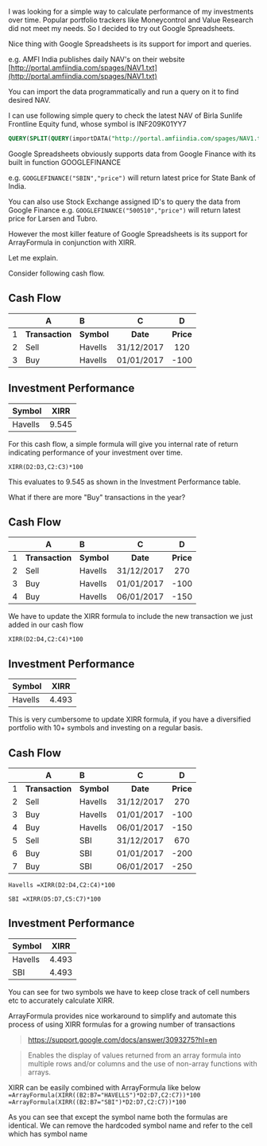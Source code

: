 I was looking for a simple way to calculate performance of my investments over time.  Popular portfolio trackers like Moneycontrol and Value Research did not meet my needs. So I decided to try out Google Spreadsheets. 

Nice thing with Google Spreadsheets is its support for import and queries. 

e.g. AMFI India publishes daily NAV's on their website [http://portal.amfiindia.com/spages/NAV1.txt](http://portal.amfiindia.com/spages/NAV1.txt)

You can import the data programmatically and run a query on it to find desired NAV.

I can use following simple query to check the latest NAV of Birla Sunlife Frontline Equity fund, whose symbol is INF209K01YY7
````SQL
QUERY(SPLIT(QUERY(importDATA("http://portal.amfiindia.com/spages/NAV1.txt"),"SELECT * Where Col1 like '%INF209K01YY7%'"),";"), "Select Col5") 
````

Google Spreadsheets obviously supports data from Google Finance with its built in function GOOGLEFINANCE

e.g. ````GOOGLEFINANCE("SBIN","price")```` will return latest price for State Bank of India. 

You can also use Stock Exchange assigned ID's to query the data from Google Finance 
e.g. ````GOOGLEFINANCE("500510","price")```` will return latest price for Larsen and Tubro. 

However the most killer feature of Google Spreadsheets is its support for ArrayFormula in conjunction with XIRR. 

Let me explain. 

Consider following cash flow.    

Cash Flow
----
||A|B|C|D|
|---|----|:----|:----:|:----:|
|1|**Transaction**|**Symbol**|**Date**|**Price**|
|2|Sell|Havells|31/12/2017|120|
|3|Buy|Havells|01/01/2017|-100|

Investment Performance
----
|Symbol|XIRR|
|---|---|
|Havells|9.545|
For this cash flow, a simple formula will give you internal rate of return indicating performance of your investment over time.

````XIRR(D2:D3,C2:C3)*100```` 

This evaluates to 9.545 as shown in the Investment Performance table.

What if there are more "Buy" transactions in the year?  

Cash Flow
----
||A|B|C|D|
|---|----|:----|:----:|:----:|
|1|**Transaction**|**Symbol**|**Date**|**Price**|
|2|Sell|Havells|31/12/2017|270|
|3|Buy|Havells|01/01/2017|-100|
|4|Buy|Havells|06/01/2017|-150|

We have to update the XIRR formula to include the new transaction we just added in our cash flow

````XIRR(D2:D4,C2:C4)*100```` 

Investment Performance
----
|Symbol|XIRR|
|---|---|
|Havells|4.493|

This is very cumbersome to update XIRR formula, if you have a diversified portfolio with 10+ symbols and investing on a regular basis. 

Cash Flow
----
||A|B|C|D|
|---|----|:----|:----:|:----:|
|1|**Transaction**|**Symbol**|**Date**|**Price**|
|2|Sell|Havells|31/12/2017|270|
|3|Buy|Havells|01/01/2017|-100|
|4|Buy|Havells|06/01/2017|-150|
|5|Sell|SBI|31/12/2017|670|
|6|Buy|SBI|01/01/2017|-200|
|7|Buy|SBI|06/01/2017|-250|

````Havells =XIRR(D2:D4,C2:C4)*100````

````SBI =XIRR(D5:D7,C5:C7)*100```` 

Investment Performance
----
|Symbol|XIRR|
|---|---|
|Havells|4.493|
|SBI|4.493|

You can see for two symbols we have to keep close track of cell numbers etc to accurately calculate XIRR. 

ArrayFormula provides nice workaround to simplify and automate this process of using XIRR formulas for a growing number of transactions

>https://support.google.com/docs/answer/3093275?hl=en

>Enables the display of values returned from an array formula into multiple rows and/or columns and the use of non-array functions with arrays.

XIRR can be easily combined with ArrayFormula like below
````=ArrayFormula(XIRR((B2:B7="HAVELLS")*D2:D7,C2:C7))*100````
````=ArrayFormula(XIRR((B2:B7="SBI")*D2:D7,C2:C7))*100````

As you can see that except the symbol name both the formulas are identical. We can remove the hardcoded symbol name and refer to the cell which has symbol name

